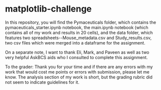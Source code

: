 # matplotlib-challenge

In this repository, you will find the Pymaceuticals folder, which contains the pymaceuticals_starter.ipynb notebook,
the main.ipynb notebook (which contains all of my work and results in 20 cells), and the data folder, which features
two spreadsheets--Mouse_metadata.csv and Study_results.csv, two csv files which were merged into a dataframe for the
assignment.

On a separate note, I want to thank Eli, Mark, and Paveen as well as two very helpful AskBCS aids who I consulted to
complete this assignment.

To the grader: Thank you for your time and if there are any errors with my work that would cost me points or errors 
with submission, please let me know. The analysis section of my work is short, but the grading rubric did not seem
to indicate guidelines for it.